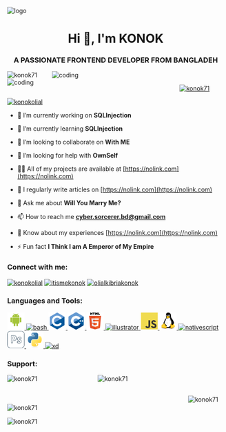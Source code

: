 ![logo]()
<h1 align="center">Hi 👋, I'm KONOK</h1>
<h3 align="center">A PASSIONATE FRONTEND DEVELOPER FROM BANGLADEH</h3>

<img align="right" alt="coding" width="400" src="https://media.tenor.co/images/8be4efc0a8e5bc4903aae00db82cb982/raw"> <img align="left" alt="coding" width="400" src="https://c.tenor.com/CgGUXc-LDc4AAAAM/hacker-pc.gif">

  
<p align="left"> <img src="https://komarev.com/ghpvc/?username=konok71&label=Profile%20views&color=0e75b6&style=flat" alt="konok71" /> </p>

<p align="left"> <a href="https://github.com/ryo-ma/github-profile-trophy"><img src="https://github-profile-trophy.vercel.app/?username=konok71" alt="konok71" /></a> </p>

<p align="left"> <a href="https://twitter.com/konokolial" target="blank"><img src="https://img.shields.io/twitter/follow/konokolial?logo=twitter&style=for-the-badge" alt="konokolial" /></a> </p>

- 🔭 I’m currently working on **SQLInjection**

- 🌱 I’m currently learning **SQLInjection**

- 👯 I’m looking to collaborate on **With ME**

- 🤝 I’m looking for help with **OwnSelf**

- 👨‍💻 All of my projects are available at [https://nolink.com](https://nolink.com)

- 📝 I regularly write articles on [https://nolink.com](https://nolink.com)

- 💬 Ask me about **Will You Marry Me?**

- 📫 How to reach me **cyber.sorcerer.bd@gmail.com**

- 📄 Know about my experiences [https://nolink.com](https://nolink.com)

- ⚡ Fun fact **I Think I am A Emperor of My Empire**

<h3 align="left">Connect with me:</h3>
<p align="left">
<a href="https://twitter.com/konokolial" target="blank"><img align="center" src="https://raw.githubusercontent.com/rahuldkjain/github-profile-readme-generator/master/src/images/icons/Social/twitter.svg" alt="konokolial" height="30" width="40" /></a>
<a href="https://fb.com/itismekonok" target="blank"><img align="center" src="https://raw.githubusercontent.com/rahuldkjain/github-profile-readme-generator/master/src/images/icons/Social/facebook.svg" alt="itismekonok" height="30" width="40" /></a>
<a href="https://instagram.com/olialkibriakonok" target="blank"><img align="center" src="https://raw.githubusercontent.com/rahuldkjain/github-profile-readme-generator/master/src/images/icons/Social/instagram.svg" alt="olialkibriakonok" height="30" width="40" /></a>
</p>

<h3 align="left">Languages and Tools:</h3>
<p align="left"> <a href="https://developer.android.com" target="_blank" rel="noreferrer"> <img src="https://raw.githubusercontent.com/devicons/devicon/master/icons/android/android-original-wordmark.svg" alt="android" width="40" height="40"/> </a> <a href="https://www.gnu.org/software/bash/" target="_blank" rel="noreferrer"> <img src="https://www.vectorlogo.zone/logos/gnu_bash/gnu_bash-icon.svg" alt="bash" width="40" height="40"/> </a> <a href="https://www.cprogramming.com/" target="_blank" rel="noreferrer"> <img src="https://raw.githubusercontent.com/devicons/devicon/master/icons/c/c-original.svg" alt="c" width="40" height="40"/> </a> <a href="https://www.w3schools.com/cpp/" target="_blank" rel="noreferrer"> <img src="https://raw.githubusercontent.com/devicons/devicon/master/icons/cplusplus/cplusplus-original.svg" alt="cplusplus" width="40" height="40"/> </a> <a href="https://www.w3.org/html/" target="_blank" rel="noreferrer"> <img src="https://raw.githubusercontent.com/devicons/devicon/master/icons/html5/html5-original-wordmark.svg" alt="html5" width="40" height="40"/> </a> <a href="https://www.adobe.com/in/products/illustrator.html" target="_blank" rel="noreferrer"> <img src="https://www.vectorlogo.zone/logos/adobe_illustrator/adobe_illustrator-icon.svg" alt="illustrator" width="40" height="40"/> </a> <a href="https://developer.mozilla.org/en-US/docs/Web/JavaScript" target="_blank" rel="noreferrer"> <img src="https://raw.githubusercontent.com/devicons/devicon/master/icons/javascript/javascript-original.svg" alt="javascript" width="40" height="40"/> </a> <a href="https://www.linux.org/" target="_blank" rel="noreferrer"> <img src="https://raw.githubusercontent.com/devicons/devicon/master/icons/linux/linux-original.svg" alt="linux" width="40" height="40"/> </a> <a href="https://nativescript.org/" target="_blank" rel="noreferrer"> <img src="https://raw.githubusercontent.com/detain/svg-logos/780f25886640cef088af994181646db2f6b1a3f8/svg/nativescript.svg" alt="nativescript" width="40" height="40"/> </a> <a href="https://www.photoshop.com/en" target="_blank" rel="noreferrer"> <img src="https://raw.githubusercontent.com/devicons/devicon/master/icons/photoshop/photoshop-line.svg" alt="photoshop" width="40" height="40"/> </a> <a href="https://www.python.org" target="_blank" rel="noreferrer"> <img src="https://raw.githubusercontent.com/devicons/devicon/master/icons/python/python-original.svg" alt="python" width="40" height="40"/> </a> <a href="https://www.adobe.com/products/xd.html" target="_blank" rel="noreferrer"> <img src="https://cdn.worldvectorlogo.com/logos/adobe-xd.svg" alt="xd" width="40" height="40"/> </a> </p>

<h3 align="left">Support:</h3>
<p><a href="https://www.buymeacoffee.com/konok71"> <img align="left" src="https://cdn.buymeacoffee.com/buttons/v2/default-yellow.png" height="50" width="210" alt="konok71" /></a><a href="https://ko-fi.com/konok71"> <img align="left" src="https://cdn.ko-fi.com/cdn/kofi3.png?v=3" height="50" width="210" alt="konok71" /></a></p><br><br>

<p><img align="left" src="https://github-readme-stats.vercel.app/api/top-langs?username=konok71&show_icons=true&locale=en&layout=compact" alt="konok71" /></p>

<p>&nbsp;<img align="center" src="https://github-readme-stats.vercel.app/api?username=konok71&show_icons=true&locale=en" alt="konok71" /></p>

<p><img align="center" src="https://github-readme-streak-stats.herokuapp.com/?user=konok71&" alt="konok71" /></p>
